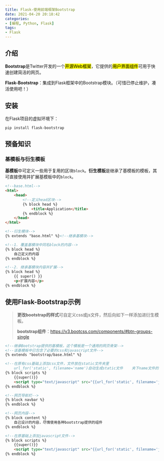 ```yaml
---
title: Flask-使用前端框架Bootstrap
date: 2021-04-20 20:18:42
categories:
- [编程, Python, Flask]
tags:
- Flask
---
```


## 介绍

**Bootstrap**是Twitter开发的一个<mark>开源Web框架</mark>，它提供的<mark>用户界面组件</mark>可用于快速创建简洁的网页。

**Flask-Bootstrap**：集成到Flask框架中的Bootstrap模块。（可惜已停止维护，凑活使用吧！）

## 安装

在Flask项目的虚拟环境下：

`pip install flask-bootstrap`

## 预备知识

### 基模板与衍生模板

​	**基模板**中可定义一些用于复用的区块`block`。**衍生模板**是继承了基模板的模板，其可直接使用并扩展基模板中的`block`。

```html
<!--base.html-->
<html>
    <head>
        <!--定义head区块-->
        {% block head %}
        	<title>Application</title>
        {% endblock %}
    </head>
</html>
```

```html
<!--衍生模块-->
{% extends "base.html" %}<!--继承基模块-->

<!--1. 覆盖基模块中同名block的内容-->
{% block head %}
	自己定义的内容
{% endblock %}

<!--2. 继承基模块内容并扩展-->
{% block head %}
	{{ super() }}
	<p>扩展内容</p>
{% endblock %}
```

## 使用Flask-Bootstrap示例

> **更改bootstrap的样式**可自定义css或js文件，然后向如下一样添加进衍生模板。
>
> **bootstrap组件**：https://v3.bootcss.com/components/#btn-groups-single

```html
<!--继承Bootstrap提供的基模板，这个模板是一个通用的网页骨架-->
<!--该基模板中已包含了必要的css和javascript文件-->
{% extends "bootstrap/base.html" %}

<!--在原有css基础上添加css文件，文件放在static文件夹里
	url_for('static', filename='name')自动生成static文件	  夹下name文件的路径-->
{% block scripts %}
    {{super()}}
    <script type="text/javascript" src="{{url_for('static', filename='js/star.js')}}"></script>>
{% endblock %}

<!--网页导航栏-->
{% block navbar %}
{% endblock %}

<!--网页内容-->
{% block content %}
	自己设计的内容，尽情使用各种bootstrap提供的组件
{% endblock %}

<!--在原基础上添加javascript文件-->
{% block scripts %}
    {{super()}}
    <script type="text/javascript" src="{{url_for('static', filename='js/star.js')}}"></script>>
{% endblock %}
```


